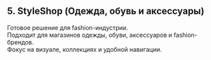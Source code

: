 ## 5. StyleShop (Одежда, обувь и аксессуары)
Готовое решение для fashion-индустрии.  
Подходит для магазинов одежды, обуви, аксессуаров и fashion-брендов.  
Фокус на визуале, коллекциях и удобной навигации.